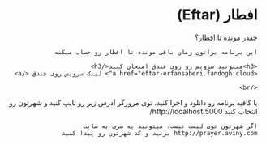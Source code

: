 <html>
  <body>
  <h1 dir="rtl"> افطار (Eftar)</h1>
    <div dir="rtl">
    چقدر مونده تا افطار؟

    این برنامه براتون زمان باقی مونده تا افطار رو حساب میکنه

    <h3>میتونید سرویس رو روی فندق امتحان کنید</h3>
    <a href="eftar-erfansaberi.fandogh.cloud"> لینک سرویس روی فندق </a>

    </br>
  </div>
  <div dir="rtl">
    یا کافیه برنامه رو دانلود و اجرا کنید، توی مرورگر آدرس زیر رو تایپ کنید
    و شهرتون رو انتخاب کنید
    http://localhost:5000/

    اگر شهرتون توی لیست نیست، میتونید یه سری به سایت http://prayer.aviny.com بزنید و کد شهرتون رو پیدا کنید
  </div>
  </body
</html>
